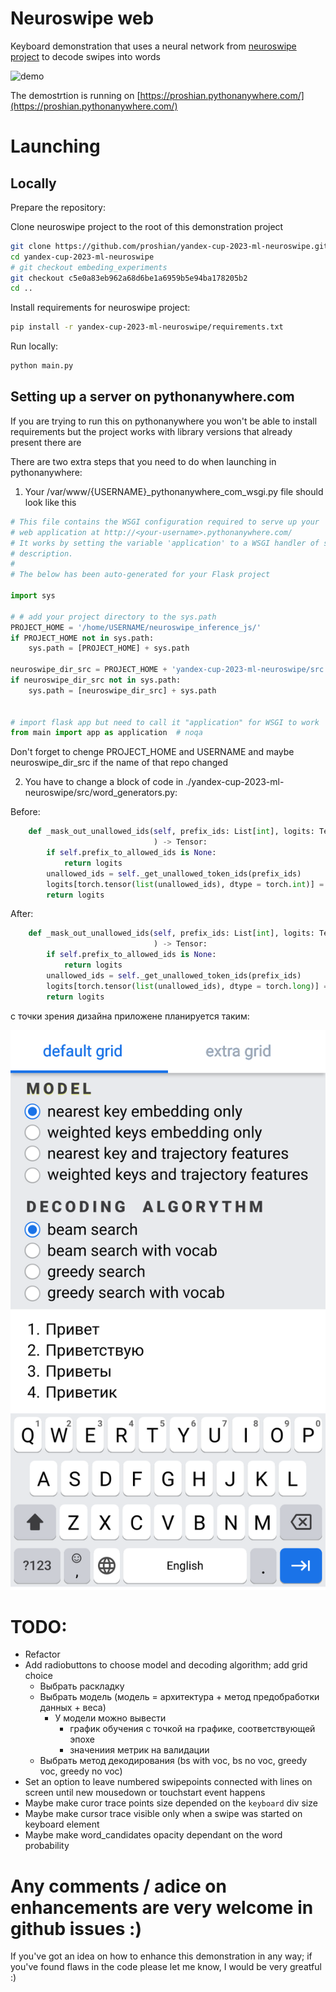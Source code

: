 # Neuroswipe web


Keyboard demonstration that uses a neural network from [neuroswipe project](https://github.com/proshian/neuroswipe) to decode swipes into words


![demo](https://github.com/proshian/neuroswipe/assets/98213116/0af050e7-2e2c-4502-a498-376bd4eb3f0e)

The demostrtion is running on [https://proshian.pythonanywhere.com/](https://proshian.pythonanywhere.com/)

# Launching

## Locally

Prepare the repository:

Clone neuroswipe project to the root of this demonstration project 

``` sh
git clone https://github.com/proshian/yandex-cup-2023-ml-neuroswipe.git
cd yandex-cup-2023-ml-neuroswipe
# git checkout embeding_experiments
git checkout c5e0a83eb962a68d6be1a6959b5e94ba178205b2
cd ..
```

Install requirements for neuroswipe project:
``` sh 
pip install -r yandex-cup-2023-ml-neuroswipe/requirements.txt
```


Run locally: 

``` sh
python main.py
```

## Setting up a server on pythonanywhere.com

If you are trying to run this on pythonanywhere you won't be able to install requirements but the project works with library versions that already present there are

There are two extra steps that you need to do when launching in pythonanywhere: 

1. Your /var/www/{USERNAME}_pythonanywhere_com_wsgi.py file should look like this
``` python
# This file contains the WSGI configuration required to serve up your
# web application at http://<your-username>.pythonanywhere.com/
# It works by setting the variable 'application' to a WSGI handler of some
# description.
#
# The below has been auto-generated for your Flask project

import sys

# # add your project directory to the sys.path
PROJECT_HOME = '/home/USERNAME/neuroswipe_inference_js/'
if PROJECT_HOME not in sys.path:
    sys.path = [PROJECT_HOME] + sys.path

neuroswipe_dir_src = PROJECT_HOME + 'yandex-cup-2023-ml-neuroswipe/src'
if neuroswipe_dir_src not in sys.path:
    sys.path = [neuroswipe_dir_src] + sys.path


# import flask app but need to call it "application" for WSGI to work
from main import app as application  # noqa
```

Don't forget to chenge PROJECT_HOME and USERNAME and maybe neuroswipe_dir_src if the name of that repo changed


2. You have to change a block of code in ./yandex-cup-2023-ml-neuroswipe/src/word_generators.py:

Before:
``` python
    def _mask_out_unallowed_ids(self, prefix_ids: List[int], logits: Tensor
                                ) -> Tensor:
        if self.prefix_to_allowed_ids is None:
            return logits
        unallowed_ids = self._get_unallowed_token_ids(prefix_ids)
        logits[torch.tensor(list(unallowed_ids), dtype = torch.int)] = float('-inf')
        return logits
```

After:
``` python
    def _mask_out_unallowed_ids(self, prefix_ids: List[int], logits: Tensor
                                ) -> Tensor:
        if self.prefix_to_allowed_ids is None:
            return logits
        unallowed_ids = self._get_unallowed_token_ids(prefix_ids)
        logits[torch.tensor(list(unallowed_ids), dtype = torch.long)] = float('-inf')
        return logits
```


с точки зрения дизайна приложене планируется таким:

![design](design_idea.svg)

# TODO:
* Refactor
* Add radiobuttons to choose model and decoding algorithm; add grid choice
    * Выбрать раскладку
    * Выбрать модель (модель = архитектура + метод предобработки данных + веса)
        * У модели можно вывести
            * график обучения с точкой на графике, соответствующей эпохе
            * значениия метрик на валидации
    * Выбрать метод декодирования (bs with voc, bs no voc, greedy voc, greedy no voc)
* Set an option to leave numbered swipepoints connected with lines on screen until new  mousedown or touchstart event happens
* Maybe make curor trace points size depended on the `keyboard` div size 
* Maybe make cursor trace visible only when a swipe was started on keyboard element
* Maybe make word_candidates opacity dependant on the word probability

# Any comments / adice on enhancements are very welcome in github issues :)

If you've got an idea on how to enhance this demonstration in any way; if you've found flaws in the code please let me know, I would be very greatful :)

